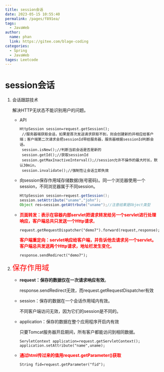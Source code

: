 ```yaml
---
title: session会话
date: 2023-05-15 10:55:40
permalink: /pages/f891ea/
tags: 
  - JavaWeb
author: 
  name: phan
  link: https://gitee.com/blage-coding
categories: 
  - Spring
  - JavaWeb
tages: Leetcode
---
```

# session会话

1. 会话跟踪技术

   解决HTTP无状态不能识别用户的问题。

   - API

     ```
     HttpSession session=request.getSession();
      //服务器端获取会话，如果是首次发送请求获取不到，则会创建新的并相应给客户端；客户端第二次请求会把sessionId带给服务器，服务器根据sessionId判断会话。
      session.isNew();//判断当前会话是否是新的
      session.getId();//获取sessionId
      session.getMaxInactiveInterval();//session允许不操作的最大时长，默认30min，
      session.invalidate();//强制性让会话立即失效
     ```

   - 向session保存作用域存储数据(账号密码)。同一个浏览器使用一个session，不同浏览器属于不同session。

     ```java
     HttpSession session=request.getSession();
     session.setAttribute("uname","john");
     Object res=session.getAttrbute("uname");//注意结果是Object类型
     ```

   - <font color='red'>**页面转发：表示在容器内部servlet把请求转发给另一个servlet进行处理响应，客户端总共只发送一个Http请求**。</font>

     ```
     request.getRequestDispatcher("demo7").forward(request,response);
     ```

     <font color='red'>**客户端重定向：servlet响应给客户端，并告诉他去请求另一个servlet。客户端总共发送两个Http请求，地址栏发生变化**。</font>

     ```
     response.sendRedirect("demo7");
     ```

2. <font color='red' size=5>保存作用域</font>

   - **request：保存的数据仅在一次请求响应有效**。

     response.sendRedirect无效，而request.getRequestDispatcher有效

   - session：保存的数据在一个会话作用域内有效。

     不同客户端访问无效，因为它们的session是不同的。

   - application：保存的数据在整个应用程序开启内有效

     只要Tomcat服务器开启期间，所有客户都能访问到相同数据。

     ```
     ServletContext application=request.getServletContext();
     application.setAttribute("name",uname);
     ```

   - **<font color='red'>通过html传过来的值用request.getParameter()获取</font>**

     ```
     String fid=request.getParameter("fid");
     ```